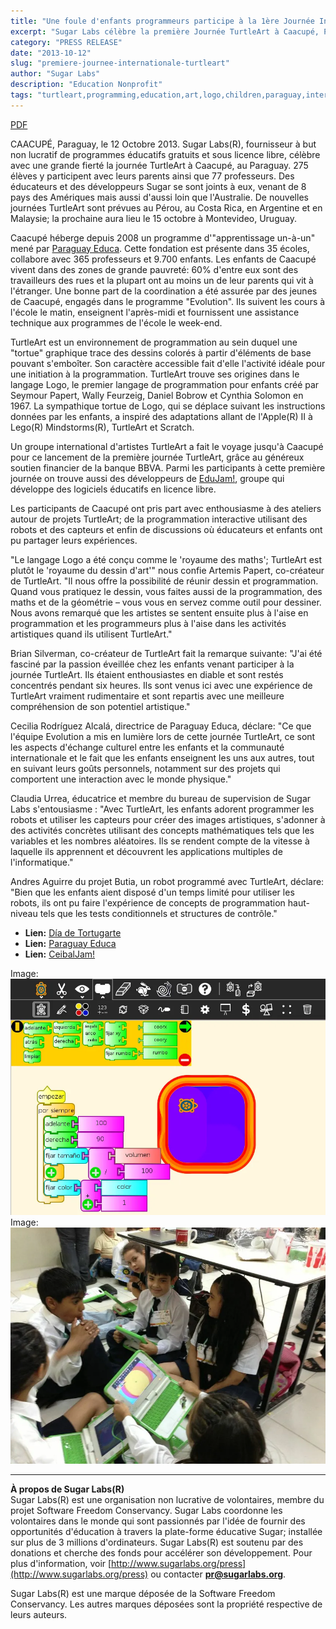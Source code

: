 ```yaml
---
title: "Une foule d'enfants programmeurs participe à la 1ère Journée Internationale TurtleArt"
excerpt: "Sugar Labs célèbre la première Journée TurtleArt à Caacupé, Paraguay, avec 275 élèves, 77 professeurs et des participants internationaux explorant la programmation créative à travers l'environnement TurtleArt."
category: "PRESS RELEASE"
date: "2013-10-12"
slug: "premiere-journee-internationale-turtleart"
author: "Sugar Labs"
description: "Education Nonprofit"
tags: "turtleart,programming,education,art,logo,children,paraguay,international-day"
---
```

<!-- markdownlint-disable -->

[PDF](/assets/post-assets/press/SugarLabsPR-fr.20131015.pdf)

CAACUPÉ, Paraguay, le 12 Octobre 2013. Sugar Labs(R), fournisseur à but non lucratif de programmes éducatifs gratuits et sous licence libre, célèbre avec une grande fierté la journée TurtleArt à Caacupé, au Paraguay. 275 élèves y participent avec leurs parents ainsi que 77 professeurs. Des éducateurs et des développeurs Sugar se sont joints à eux, venant de 8 pays des Amériques mais aussi d'aussi loin que l'Australie. De nouvelles journées TurtleArt sont prévues au Pérou, au Costa Rica, en Argentine et en Malaysie; la prochaine aura lieu le 15 octobre à Montevideo, Uruguay.

Caacupé héberge depuis 2008 un programme d'"apprentissage un-à-un" mené par [Paraguay Educa](http://www.paraguayeduca.org). Cette fondation est présente dans 35 écoles, collabore avec 365 professeurs et 9.700 enfants. Les enfants de Caacupé vivent dans des zones de grande pauvreté: 60% d'entre eux sont des travailleurs des rues et la plupart ont au moins un de leur parents qui vit à l'étranger. Une bonne part de la coordination a été assurée par des jeunes de Caacupé, engagés dans le programme "Evolution". Ils suivent les cours à l'école le matin, enseignent l'après-midi et fournissent une assistance technique aux programmes de l'école le week-end.

TurtleArt est un environnement de programmation au sein duquel une "tortue" graphique trace des dessins colorés à partir d'éléments de base pouvant s'emboîter. Son caractère accessible fait d'elle l'activité idéale pour une initiation à la programmation. TurtleArt trouve ses origines dans le langage Logo, le premier langage de programmation pour enfants créé par Seymour Papert, Wally Feurzeig, Daniel Bobrow et Cynthia Solomon en 1967. La sympathique tortue de Logo, qui se déplace suivant les instructions données par les enfants, a inspiré des adaptations allant de l'Apple(R) II à Lego(R) Mindstorms(R), TurtleArt et Scratch.

Un groupe international d'artistes TurtleArt a fait le voyage jusqu'à Caacupé pour ce lancement de la première journée TurtleArt, grâce au généreux soutien financier de la banque BBVA. Parmi les participants à cette première journée on trouve aussi des développeurs de [EduJam!](http://ceibaljam.org), groupe qui développe des logiciels éducatifs en licence libre.

Les participants de Caacupé ont pris part avec enthousiasme à des ateliers autour de projets TurtleArt; de la programmation interactive utilisant des robots et des capteurs et enfin de discussions où éducateurs et enfants ont pu partager leurs expériences.

"Le langage Logo a été conçu comme le 'royaume des maths'; TurtleArt est plutôt le 'royaume du dessin d'art'" nous confie Artemis Papert, co-créateur de TurtleArt. "Il nous offre la possibilité de réunir dessin et programmation. Quand vous pratiquez le dessin, vous faites aussi de la programmation, des maths et de la géométrie – vous vous en servez comme outil pour dessiner. Nous avons remarqué que les artistes se sentent ensuite plus à l'aise en programmation et les programmeurs plus à l'aise dans les activités artistiques quand ils utilisent TurtleArt."

Brian Silverman, co-créateur de TurtleArt fait la remarque suivante: "J'ai été fasciné par la passion éveillée chez les enfants venant participer à la journée TurtleArt. Ils étaient enthousiastes en diable et sont restés concentrés pendant six heures. Ils sont venus ici avec une expérience de TurtleArt vraiment rudimentaire et sont repartis avec une meilleure compréhension de son potentiel artistique."

Cecilia Rodríguez Alcalá, directrice de Paraguay Educa, déclare: "Ce que l'équipe Evolution a mis en lumière lors de cette journée TurtleArt, ce sont les aspects d'échange culturel entre les enfants et la communauté internationale et le fait que les enfants enseignent les uns aux autres, tout en suivant leurs goûts personnels, notamment sur des projets qui comportent une interaction avec le monde physique."

Claudia Urrea, éducatrice et membre du bureau de supervision de Sugar Labs s'entousiasme : "Avec TurtleArt, les enfants adorent programmer les robots et utiliser les capteurs pour créer des images artistiques, s'adonner à des activités concrètes utilisant des concepts mathématiques tels que les variables et les nombres aléatoires. Ils se rendent compte de la vitesse à laquelle ils apprennent et découvrent les applications multiples de l'informatique."

Andres Aguirre du projet Butia, un robot programmé avec TurtleArt, déclare: "Bien que les enfants aient disposé d'un temps limité pour utiliser les robots, ils ont pu faire l'expérience de concepts de programmation haut-niveau tels que les tests conditionnels et structures de contrôle."

- **Lien:** [Día de Tortugarte](http://turtleartday.org)  
- **Lien:** [Paraguay Educa](http://www.paraguayeduca.org)  
- **Lien:** [CeibalJam!](http://ceibaljam.org)

Image: ![Capture d'écran TurtleArt Caacupé](/assets/post-assets/press/caacupe-turtleartday-captura-pantalla.webp)  
Image: ![Journée TurtleArt Caacupé](/assets/post-assets/press/caacupe-turtleartday.webp)

---

**À propos de Sugar Labs(R)**  
Sugar Labs(R) est une organisation non lucrative de volontaires, membre du projet Software Freedom Conservancy. Sugar Labs coordonne les volontaires dans le monde qui sont passionnés par l'idée de fournir des opportunités d'éducation à travers la plate-forme éducative Sugar; installée sur plus de 3 millions d'ordinateurs. Sugar Labs(R) est soutenu par des donations et cherche des fonds pour accélérer son développement. Pour plus d'information, voir [http://www.sugarlabs.org/press](http://www.sugarlabs.org/press) ou contacter **pr@sugarlabs.org**.

Sugar Labs(R) est une marque déposée de la Software Freedom Conservancy. Les autres marques déposées sont la propriété respective de leurs auteurs.